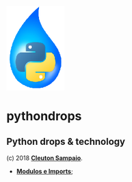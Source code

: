 ![](./python-drops.png)
# pythondrops
## Python drops &amp; technology

(c) 2018 [**Cleuton Sampaio**](https://github.com/cleuton).

- [**Modulos e Imports**](https://github.com/cleuton/pythondrops/tree/master/modulos_imports/modulos_imports);